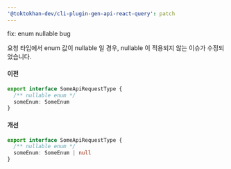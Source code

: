 ```yaml
---
'@toktokhan-dev/cli-plugin-gen-api-react-query': patch
---
```


fix: enum nullable bug

요청 타입에서 enum 값이 nullable 일 경우, nullable 이 적용되지 않는 이슈가 수정되었습니다.

#### 이전

```ts
export interface SomeApiRequestType {
  /** nullable enum */
  someEnum: SomeEnum
}
```

#### 개선

```ts
export interface SomeApiRequestType {
  /** nullable enum */
  someEnum: SomeEnum | null
}
```
